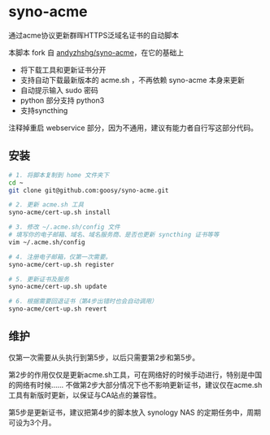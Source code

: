 # syno-acme

通过acme协议更新群晖HTTPS泛域名证书的自动脚本

本脚本 fork 自 [andyzhshg/syno-acme](https://github.com/andyzhshg/syno-acme)，在它的基础上
- 将下载工具和更新证书分开
- 支持自动下载最新版本的 acme.sh ，不再依赖 syno-acme 本身来更新
- 自动提示输入 sudo 密码
- python 部分支持 python3
- 支持syncthing

注释掉重启 webservice 部分，因为不通用，建议有能力者自行写这部分代码。

## 安装

```bash
# 1. 将脚本复制到 home 文件夹下
cd ~
git clone git@github.com:goosy/syno-acme.git

# 2. 更新 acme.sh 工具
syno-acme/cert-up.sh install

# 3. 修改 ~/.acme.sh/config 文件
# 填写你的电子邮箱、域名、域名服务商、是否也更新 syncthing 证书等等
vim ~/.acme.sh/config

# 4. 注册电子邮箱，仅第一次需要。
syno-acme/cert-up.sh register

# 5. 更新证书及服务
syno-acme/cert-up.sh update

# 6. 根据需要回退证书（第4步出错时也会自动调用）
syno-acme/cert-up.sh revert
```

## 维护

仅第一次需要从头执行到第5步，以后只需要第2步和第5步。

第2步的作用仅仅是更新acme.sh工具，可在网络好的时候手动进行，特别是中国的网络有时候……
不做第2步大部分情况下也不影响更新证书，建议仅在acme.sh工具有新版时更新，以保证与CA站点的兼容性。

第5步是更新证书，建议把第4步的脚本放入 synology NAS 的定期任务中，周期可设为3个月。
